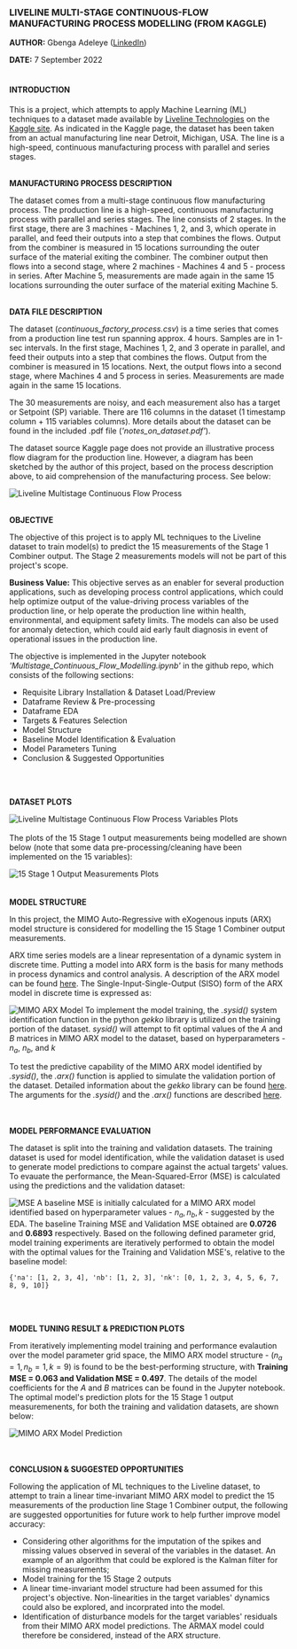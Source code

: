 ### LIVELINE MULTI-STAGE CONTINUOUS-FLOW MANUFACTURING PROCESS MODELLING (FROM KAGGLE)


**AUTHOR:** Gbenga Adeleye ([LinkedIn](www.linkedin.com/in/gbenga-adeleye-p-eng-29189716))

**DATE:** 7 September 2022
<br>
<br>
#### INTRODUCTION
This is a project, which attempts to apply Machine Learning (ML) techniques to a dataset made available by [Liveline Technologies](https://www.liveline.tech/) on the [Kaggle site](https://www.kaggle.com/datasets/supergus/multistage-continuousflow-manufacturing-process?rvi=1). As indicated in the Kaggle page, the dataset has been taken from an actual manufacturing line near Detroit, Michigan, USA. The line is a high-speed, continuous manufacturing process with parallel and series stages.
<br>
<br>

**MANUFACTURING PROCESS DESCRIPTION**

The dataset comes from a multi-stage continuous flow manufacturing process. The production line is a high-speed, continuous manufacturing process with parallel and series stages. The line consists of 2 stages. In the first stage, there are 3 machines - Machines 1, 2, and 3, which operate in parallel, and feed their outputs into a step that combines the flows. Output from the combiner is measured in 15 locations surrounding the outer surface of the material exiting the combiner. The combiner output then flows into a second stage, where 2 machines - Machines 4 and 5 - process in series. After Machine 5, measurements are made again in the same 15 locations surrounding the outer surface of the material exiting Machine 5.
<br>
<br>

**DATA FILE DESCRIPTION**

The dataset (*continuous_factory_process.csv*) is a time series that comes from a production line test run spanning approx. 4 hours. Samples are in 1-sec intervals. In the first stage, Machines 1, 2, and 3 operate in parallel, and feed their outputs into a step that combines the flows. Output from the combiner is measured in 15 locations. Next, the output flows into a second stage, where Machines 4 and 5 process in series. Measurements are made again in the same 15 locations.

The 30 measurements are noisy, and each measurement also has a target or Setpoint (SP) variable. There are 116 columns in the dataset (1 timestamp column + 115 variables columns). More details about the dataset can be found in the included .pdf file (*'notes_on_dataset.pdf'*).

The dataset source Kaggle page does not provide an illustrative process flow diagram for the production line. However, a diagram has been sketched by the author of this project, based on the process description above, to aid comprehension of the manufacturing process. See below:

![Liveline Multistage Continuous Flow Process](https://user-images.githubusercontent.com/106351334/193079176-658619a2-d48c-46ab-889d-820584ec97c4.png)
<br>
<br>

**OBJECTIVE**

The objective of this project is to apply ML techniques to the Liveline dataset to train model(s) to predict the 15 measurements of the Stage 1 Combiner output. The Stage 2 measurements models will not be part of this project's scope.

**Business Value:** This objective serves as an enabler for several production applications, such as developing process control applications, which could help optimize output of the value-driving process variables of the production line, or help operate the production line within health, environmental, and equipment safety limits. The models can also be used for anomaly detection, which could aid early fault diagnosis in event of operational issues in the production line.

The objective is implemented in the Jupyter notebook *'Multistage_Continuous_Flow_Modelling.ipynb'* in the github repo, which consists of the following sections:

*   Requisite Library Installation & Dataset Load/Preview
*   Dataframe Review & Pre-processing
*   Dataframe EDA
*   Targets & Features Selection
*   Model Structure
*   Baseline Model Identification & Evaluation
*   Model Parameters Tuning
*   Conclusion & Suggested Opportunities
<br>
<br>

**DATASET PLOTS**

![Liveline Multistage Continuous Flow Process Variables Plots](https://user-images.githubusercontent.com/106351334/193084160-faf7428d-a5b2-4a11-9208-c0f346e494d1.png)
<br>
<br>
The plots of the 15 Stage 1 output measurements being modelled are shown below (note that some data pre-processing/cleaning have been implemented on the 15 variables):

![15 Stage 1 Output Measurements Plots](https://user-images.githubusercontent.com/106351334/193423065-cab2447f-812d-4f28-a1d6-35fdf44c7313.png)
<br>
<br><br>
**MODEL STRUCTURE**

In this project, the MIMO Auto-Regressive with eXogenous inputs (ARX) model structure is considered for modelling the 15 Stage 1 Combiner output measurements.

ARX time series models are a linear representation of a dynamic system in discrete time. Putting a model into ARX form is the basis for many methods in process dynamics and control analysis. A description of the ARX model can be found [here](https://en.wikipedia.org/wiki/Autoregressive_model). The Single-Input-Single-Output (SISO) form of the ARX model in discrete time is expressed as:

![MIMO ARX Model](https://user-images.githubusercontent.com/106351334/193307256-1a9d3fc9-c3c8-45f6-9336-1ce72eec35d3.png)
To implement the model training, the *.sysid()* system identification function in the python *gekko* library is utilized on the training portion of the dataset. *sysid()* will attempt to fit optimal values of the $A$ and $B$ matrices in MIMO ARX model to the dataset, based on hyperparameters - $n_{a}$, $n_{b}$, and $k$

To test the predictive capability of the MIMO ARX model identified by *.sysid()*, the *.arx()* function is applied to simulate the validation portion of the dataset. Detailed information about the *gekko* library can be found [here](https://gekko.readthedocs.io/en/latest/index.html). The arguments for the *.sysid()* and the *.arx()* functions are described [here](https://gekko.readthedocs.io/en/latest/model_methods.html?highlight=sysid#pre-built-objects).
<br>
<br><br>

**MODEL PERFORMANCE EVALUATION**

The dataset is split into the training and validation datasets. The training dataset is used for model identification, while the validation dataset is used to generate model predictions to compare against the actual targets' values. To evauate the performance, the Mean-Squared-Error (MSE) is calculated using the predictions and the validation dataset:

![MSE](https://user-images.githubusercontent.com/106351334/193311954-22583738-1c3d-4785-8cd3-1ba090a772e1.png)
A baseline MSE is initially calculated for a MIMO ARX model identified based on hyperparameter values - $n_{a}, n_{b}, k$ - suggested by the EDA. The baseline Training MSE and Validation MSE obtained are **0.0726** and **0.6893** respectively. Based on the following defined parameter grid, model training experiments are iteratively performed to obtain the model with the optimal values for the Training and Validation MSE's, relative to the baseline model:
```
{'na': [1, 2, 3, 4], 'nb': [1, 2, 3], 'nk': [0, 1, 2, 3, 4, 5, 6, 7, 8, 9, 10]}
```
<br><br>

**MODEL TUNING RESULT & PREDICTION PLOTS**

From iteratively implementing model training and performance evalaution over the model parameter grid space, the MIMO ARX model structure - $(n_{a}=1, n_{b}=1, k=9)$ is found to be the best-performing structure, with **Training MSE = 0.063 and Validation MSE = 0.497**. The details of the model coefficients for the $A$ and $B$ matrices can be found in the Jupyter notebook. The optimal model's prediction plots for the 15 Stage 1 output measuremenents, for both the training and validation datasets, are shown below:
<br>

![MIMO ARX Model Prediction](https://user-images.githubusercontent.com/106351334/193417856-d7e89cbe-c04e-498d-a18d-e51a427aa01b.png)
<br>
<br><br>

**CONCLUSION & SUGGESTED OPPORTUNITIES**

Following the application of ML techniques to the Liveline dataset, to attempt to train a linear time-invariant MIMO ARX model to predict the 15 measurements of the production line Stage 1 Combiner output, the following are suggested opportunities for future work to help further improve model accuracy:
* Considering other algorithms for the imputation of the spikes and missing values observed in several of the variables in the dataset. An example of an algorithm that could be explored is the Kalman filter for missing measurements;
* Model training for the 15 Stage 2 outputs 
* A linear time-invariant model structure had been assumed for this project's objective. Non-linearities in the target variables' dynamics could also be explored, and incorprated into the model.
* Identification of disturbance models for the target variables' residuals from their MIMO ARX model predictions. The ARMAX model could therefore be considered, instead of the ARX structure.





